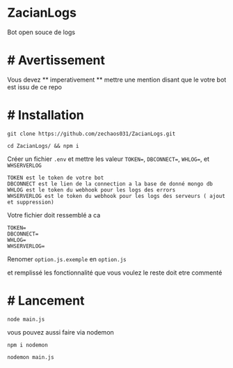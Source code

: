 # ZacianLogs

Bot open souce de logs

# # Avertissement

Vous devez ** imperativement ** mettre une mention disant que le votre bot est issu de ce repo

# # Installation

```git clone https://github.com/zechaos031/ZacianLogs.git```

```cd ZacianLogs/ && npm i```

Créer un fichier `.env`
et mettre les valeur `TOKEN=`, `DBCONNECT=`, `WHLOG=`, et `WHSERVERLOG`
```
TOKEN est le token de votre bot
DBCONNECT est le lien de la connection a la base de donné mongo db
WHLOG est le token du webhook pour les logs des errors
WHSERVERLOG est le token du webhook pour les logs des serveurs ( ajout et suppression)
```
Votre fichier doit ressemblé a ca
```dotenv
TOKEN=
DBCONNECT=
WHLOG=
WHSERVERLOG=
```

Renomer `option.js.exemple`
en `option.js`

et remplissé les fonctionnalité que vous voulez le reste doit etre commenté

# # Lancement

`node main.js`

vous pouvez aussi faire via nodemon

`npm i nodemon`

`nodemon main.js`
